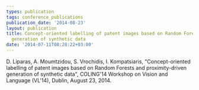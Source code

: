 ```yaml
---
types: publication
tags: conference_publications
publication_date: '2014-08-23'
layout: publication
title: Concept-oriented labelling of patent images based on Random Forests and proximity-driven
  generation of synthetic data
date: '2014-07-11T08:28:22+03:00'
---
```

<p>D. Liparas, A. Moumtzidou, S. Vrochidis, I. Kompatsiaris, "Concept-oriented labelling of patent images based on Random Forests and proximity-driven generation of synthetic data", COLING'14 Workshop on Vision and Language (VL'14), Dublin, August 23, 2014.</p>

